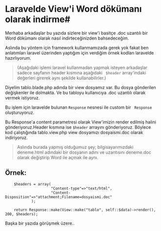 # Laravelde View'i Word dökümanı olarak indirme#

Merhaba arkadaşlar bu yazıda sizlere bir view'i basitçe .doc uzantılı bir Word dökümanı olarak nasıl indirteceğinizden bahsedeceğim.

Aslında bu yöntem için framework kullanmamızada gerek yok fakat ben anlatımları laravel üzerinden yaptığım için verdiğim örnek kodları laravelde hazırlıyorum. 
> 
> (Aşağıdaki işlemi laravel kullanmadan yapmak isteyen arkadaşlar sadece sayfanın header kısmına aşağıdaki ` $header` array'indaki değerleri girerek aynı şekilde kullanabilirler.)

Diyelim tablo.blade.php adında bir view dosyamız var. Bu dosya gönderilen değişkenler ile dolmakta. Ve bu tabloyu kullanıcıya .doc uzantılı olarak vermek istiyoruz.

Bu işlem için laravelde bulunan `Response` nesnesi ile custom bir ` Response` oluşturuyoruz. 

Bu Response'a content parametresi olarak View'imizin render edilmiş halini gönderiyoruz.Header kısmına ise `$header` arrayını gönderiyoruz. Böylece kod çalıştığında tablo.view.php view dosyamızı dosyaismi.doc olarak indiriyoruz.

> Aslında burada yapmış olduğumuz şey; bilgisayarımızdaki deneme.html adındaki bir dosyanın adını ve uzantısını deneme.doc olarak değiştirip Word ile açmak ile aynı.


## Örnek: ##


		$headers = array(
						 "Content-type"=>"text/html",
                         "Content-Disposition"=>"attachment;Filename=dosyaismi.doc"
				);

        return Response::make(View::make("tablo", self::$data)->render(), 200, $headers);


Başka bir yazıda görüşmek üzere..

    